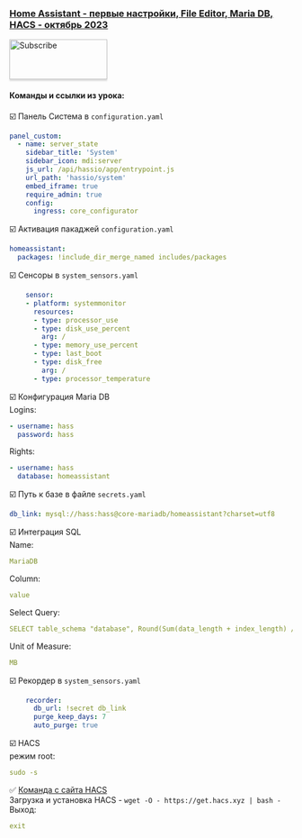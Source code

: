 ### [Home Assistant - первые настройки, File Editor, Maria DB, HACS - октябрь 2023](https://youtu.be/rhyEPm5SXGU)

<a href="https://www.youtube.com/channel/UCcq9onYHbs6go3kDpfBoqhg?sub_confirmation=1" target="_blank"><img src="https://raw.githubusercontent.com/kvazis/training/master/lessons/img/subscribe.png" alt="Subscribe" style="height: 71px !important;width: 174px !important;box-shadow: 0px 3px 2px 0px rgba(190, 190, 190, 0.5) !important;-webkit-box-shadow: 0px 3px 2px 0px rgba(190, 190, 190, 0.5) !important;" ></a>


#### Команды и ссылки из урока:  


:ballot_box_with_check: Панель Система в `configuration.yaml`    
```yaml
panel_custom:
  - name: server_state
    sidebar_title: 'System'
    sidebar_icon: mdi:server
    js_url: /api/hassio/app/entrypoint.js
    url_path: 'hassio/system'
    embed_iframe: true
    require_admin: true
    config:
      ingress: core_configurator
```


:ballot_box_with_check: Активация пакаджей `configuration.yaml`    
```yaml
homeassistant:
  packages: !include_dir_merge_named includes/packages
```

:ballot_box_with_check: Сенсоры в `system_sensors.yaml`    
```yaml
    sensor:    
    - platform: systemmonitor
      resources:
      - type: processor_use
      - type: disk_use_percent
        arg: /
      - type: memory_use_percent
      - type: last_boot
      - type: disk_free
        arg: /
      - type: processor_temperature
```

:ballot_box_with_check: Конфигурация Maria DB    
Logins:    
```yaml
- username: hass
  password: hass
```
Rights:    
```yaml
- username: hass
  database: homeassistant
```
:ballot_box_with_check: Путь к базе в файле `secrets.yaml`    
```yaml
db_link: mysql://hass:hass@core-mariadb/homeassistant?charset=utf8
```

:ballot_box_with_check: Интеграция SQL    
Name:    
```yaml
MariaDB
```
Column:    
```yaml
value
```
Select Query:    
```yaml
SELECT table_schema "database", Round(Sum(data_length + index_length) / 1048576, 2) "value" FROM information_schema.tables WHERE table_schema="homeassistant" GROUP BY table_schema;
```
Unit of Measure:    
```yaml
MB
```

:ballot_box_with_check: Рекордер в `system_sensors.yaml`    
```yaml
    recorder:
      db_url: !secret db_link
      purge_keep_days: 7
      auto_purge: true
```

:ballot_box_with_check: HACS    
режим root:    
```yaml
sudo -s
```
:white_check_mark: [Команда с сайта HACS](https://hacs.xyz/docs/setup/download)    
Загрузка и установка HACS - `wget -O - https://get.hacs.xyz | bash -`    
Выход:    
```yaml
exit
```


